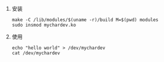 1. 安装

   ```
   make -C /lib/modules/$(uname -r)/build M=$(pwd) modules
   sudo insmod mychardev.ko
   ```

2. 使用

   ```
   echo "hello world" > /dev/mychardev
   cat /dev/mychardev
   ```

   